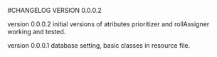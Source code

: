 #CHANGELOG VERSION 0.0.0.2

version 0.0.0.2
initial versions of atributes prioritizer and rollAssigner working and tested. 

version 0.0.0.1
database setting, basic classes in resource file.